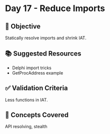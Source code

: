 # Day 17 - Reduce Imports

## 🎯 Objective
Statically resolve imports and shrink IAT.

## 📚 Suggested Resources
- Delphi import tricks
- GetProcAddress example

## ✅ Validation Criteria
Less functions in IAT.

## 🧠 Concepts Covered
API resolving, stealth

